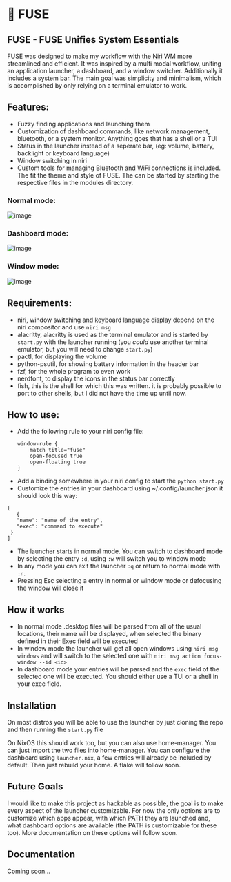 # 󰲅 FUSE
## FUSE - FUSE Unifies System Essentials
FUSE was designed to make my workflow with the [Niri](https://github.com/yalter/niri) WM more streamlined and efficient. It was inspired by a multi modal workflow, uniting an application launcher, a dashboard, and a window switcher. Additionally it includes a system bar. The main goal was simplicity and minimalism, which is accomplished by only relying on a terminal emulator to work.

## Features:
 - Fuzzy finding applications and launching them
 - Customization of dashboard commands, like network management, bluetooth, or a system monitor. Anything goes that has a shell or a TUI
 - Status in the launcher instead of a seperate bar, (eg: volume, battery, backlight or keyboard language)
 - Window switching in niri
 - Custom tools for managing Bluetooth and WiFi connections is included. The fit the theme and style of FUSE. The can be started by starting the respective files in the modules directory.

### Normal mode:
![image](https://github.com/user-attachments/assets/e6cb6053-d83e-4861-a44b-1a7244e94dec)

### Dashboard mode:
![image](https://github.com/user-attachments/assets/ff06e4b8-7934-4751-a369-c6e6b1e7b8fa)

### Window mode:
![image](https://github.com/user-attachments/assets/7f59e193-4eb1-40f6-922b-1adbe0f84d8e)


## Requirements:
 - niri, window switching and keyboard language display depend on the niri compositor and use `niri msg`
 - alacritty, alacritty is used as the terminal emulator and is started by `start.py` with the launcher running (you _could_ use another terminal emulator, but you will need to change `start.py`)
 - pactl, for displaying the volume
 - python-psutil, for showing battery information in the header bar
 - fzf, for the whole program to even work
 - nerdfont, to display the icons in the status bar correctly
 - fish, this is the shell for which this was written. it is probably possible to port to other shells, but I did not have the time up until now.

## How to use:
 -  Add the following rule to your niri config file:
	```
	window-rule {
		match title="fuse"
		open-focused true
		open-floating true
	}
	```
 - Add a binding somewhere in your niri config to start the `python start.py`
 - Customize the entries in your dashboard using ~/.config/launcher.json it should look this way:
 ```
 [
 	{
  	"name": "name of the entry",
    "exec": "command to execute"
  }
 ]
 ```
 - The launcher starts in normal mode. You can switch to dashboard mode by selecting the entry `:d`, using `:w` will switch you to window mode
 - In any mode you can exit the launcher `:q` or return to normal mode with `:n`.
 - Pressing Esc selecting a entry in normal or window mode or defocusing the window will close it

## How it works
 - In normal mode .desktop files will be parsed from all of the usual locations, their name will be displayed, when selected the binary defined in their Exec field will be executed
 - In window mode the launcher will get all open windows using `niri msg windows` and will switch to the selected one with `niri msg action focus-window --id <id>`
 - In dashboard mode your entries will be parsed and the `exec` field of the selected one will be executed. You should either use a TUI or a shell in your exec field.

## Installation
On most distros you will be able to use the launcher by just cloning the repo and then running the `start.py` file

On NixOS this should work too, but you can also use home-manager. You can just import the two files into home-manager. You can configure the dashboard using `launcher.nix`, a few entries will already be included by default. Then just rebuild your home. A flake will follow soon.

## Future Goals
I would like to make this project as hackable as possible, the goal is to make every aspect of the launcher customizable. For now the only options are to customize which apps appear, with which PATH they are launched and, what dashboard options are available (the PATH is customizable for these too). More documentation on these options will follow soon.

## Documentation
Coming soon...
